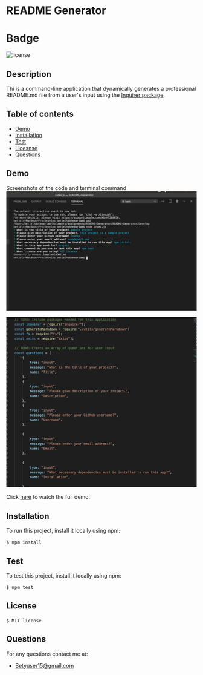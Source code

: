 # README Generator

 # Badge
  ![license](https://img.shields.io/badge/License-MIT-yellow.svg)

## Description

Thi is a command-line application that dynamically generates a professional README.md file from a user's input using the [Inquirer package](https://www.npmjs.com/package/inquirer).

## Table of contents
* [Demo](#Demo)
* [Installation](#Installation)
* [Test](#Test)
* [Licesnse](#License)
* [Questions](#Questions)



## Demo

Screenshots of the code and terminal command 
![Screenshot ](./develop/Command.png)

![Screenshot ](./develop/Code.png)


 Click [here](https://drive.google.com/file/d/12F-nle1qWZo0fVoxwVZ7ttU55QRSgFNt/view) to watch the full demo.



## Installation
To run this project, install it locally using npm:

```
$ npm install
```
	
## Test
To test this project, install it locally using npm:

```
$ npm test
```
	
## License 

```
$ MIT license
```


## Questions

For any questions contact me at:

* Betyuser15@gmail.com